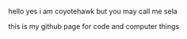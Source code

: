 hello yes i am coyotehawk but you may call me sela

this is my github page for code and computer things
